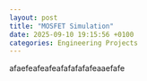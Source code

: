 ```yaml
---
layout: post
title: "MOSFET Simulation"
date: 2025-09-10 19:15:56 +0100
categories: Engineering Projects
---
```

afaefeafeafeafafafafafeaaefafe

